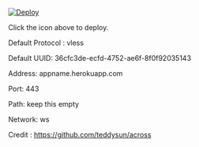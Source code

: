[![Deploy](https://www.herokucdn.com/deploy/button.png)](https://dashboard.heroku.com/new?template=https://github.com/xxg123a/xray-heroku)

Click the icon above to deploy.

Default Protocol : vless

Default UUID: 36cfc3de-ecfd-4752-ae6f-8f0f92035143

Address: appname.herokuapp.com

Port: 443

Path: keep this empty

Network: ws

Credit : https://github.com/teddysun/across
